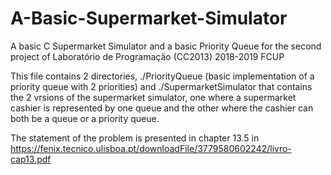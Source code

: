 # A-Basic-Supermarket-Simulator
A basic C Supermarket Simulator and a basic Priority Queue for the second project of Laboratório de Programação (CC2013) 2018-2019 FCUP


This file contains 2 directories, ./PriorityQueue (basic implementation of a priority queue with 2 priorities) and ./SupermarketSimulator that contains the 2 vrsions of the supermarket simulator, one where a supermarket cashier is represented by one queue and the other where the cashier can both be a queue or a priority queue.

The statement of the problem is presented in chapter 13.5 in https://fenix.tecnico.ulisboa.pt/downloadFile/3779580602242/livro-cap13.pdf
